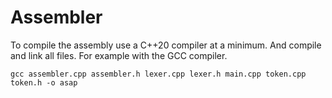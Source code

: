 # Assembler

To compile the assembly use a C++20 compiler at a minimum. And compile and link all files. For example with the GCC compiler.

```gcc assembler.cpp assembler.h lexer.cpp lexer.h main.cpp token.cpp token.h -o asap```
